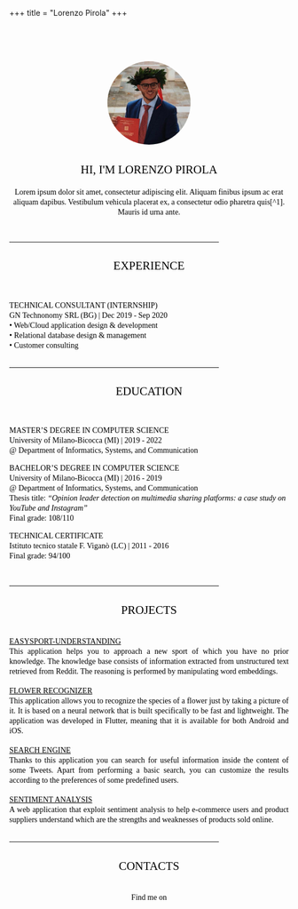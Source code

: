 +++
title = "Lorenzo Pirola"
+++
<style>
@import url('https://fonts.googleapis.com/css2?family=Nunito:ital,wght@0,200;0,400;0,600;0,700;1,400&display=swap');
</style>

<br>
<br>
<br>
<p align="center">
  <img src="avatar.jpg" width=150px" style="border-radius:50%" />
  <h2 style="text-align: center;"><span style="font-family:Nunito; font-weight:400; color:black;">HI, I'M LORENZO PIROLA</span></h2>
</p>
<p align="center">
<span style="font-family:Nunito; font-weight:400; color:black;">
Lorem ipsum dolor sit amet, consectetur adipiscing elit. Aliquam finibus ipsum
ac erat aliquam dapibus. Vestibulum vehicula placerat ex, a consectetur odio
pharetra quis[^1]. Mauris id urna ante.
</span>
</p>
<br>
<hr width="75%">


<a id="experience" style="text-decoration: none;">
  <h2 style="text-align: center;">
    <span style="font-family:Nunito; font-weight:400; color:black;">EXPERIENCE</span>
  </h2>
</a>
<br>

<span style="font-family:Nunito; font-weight:200; color:black;">TECHNICAL CONSULTANT (INTERNSHIP)</span>
<br>
<span style="font-family:Nunito; font-weight:400; color:black;">GN Technonomy SRL (BG) | Dec 2019 - Sep 2020</span>
<br>
<span style="font-family:Nunito; font-weight:400; color:black;"> • Web/Cloud application design & development</span><br>
<span style="font-family:Nunito; font-weight:400; color:black;"> • Relational database design & management</span><br>
<span style="font-family:Nunito; font-weight:400; color:black;"> • Customer consulting</span><br>
</span>
<br>

<hr width="75%">

<a id="education" style="text-decoration: none; color:black;">
  <h2 style="text-align: center;">
    <span style="font-family:Nunito; font-weight:400; color:black;">EDUCATION</span>
  </h2>
</a>
<br>

<span style="font-family:Nunito; font-weight:200; color:black;">MASTER’S DEGREE IN COMPUTER SCIENCE</span>
<br>
<span style="font-family:Nunito; font-weight:400; color:black;">University of Milano-Bicocca (MI) | 2019 - 2022</span>
<br>
<span style="font-family:Nunito; font-weight:400; color:black;">@ Department of Informatics, Systems, and Communication</span>

<span style="font-family:Nunito; font-weight:200; color:black;">BACHELOR’S DEGREE IN COMPUTER SCIENCE</span>
<br>
<span style="font-family:Nunito; font-weight:400; color:black;">University of Milano-Bicocca (MI) | 2016 - 2019</span>
<br>
<span style="font-family:Nunito; font-weight:400; color:black;">@ Department of Informatics, Systems, and Communication</span>
<br>
<span style="font-family:Nunito; font-weight:400; color:black;">Thesis title: <i>“Opinion leader detection on multimedia sharing platforms: a case study on YouTube and Instagram”</i></span>
<br>
<span style="font-family:Nunito; font-weight:400; color:black;">Final grade: 108/110</span>

<span style="font-family:Nunito; font-weight:200; color:black;">TECHNICAL CERTIFICATE</span>
<br>
<span style="font-family:Nunito; font-weight:400; color:black;">Istituto tecnico statale F. Viganò (LC) | 2011 - 2016</span>
<br>
<span style="font-family:Nunito; font-weight:400; color:black;">Final grade: 94/100</span>

<br>

<hr width="75%">

<a id="projects" style="text-decoration: none; color:black;">
  <h2 style="text-align: center;">
    <span style="font-family:Nunito; font-weight:400; color:black;">PROJECTS</span>
  </h2>
</a>

<br>

<a href="https://github.com/lpirola13/EasySport-Understanding" style=" color:black;">
  <span style="font-family:Nunito; font-weight:200; color:black;">EASYSPORT-UNDERSTANDING</span>
</a>
<br>
<div align="justify">
<span style="font-family:Nunito; font-weight:400; color:black;">
  This application helps you to approach a new sport of which you have no prior knowledge. The knowledge base consists of information extracted from unstructured text retrieved from Reddit. The reasoning is performed by manipulating word embeddings.
</span>
</div><br>

<a href="https://github.com/lpirola13/flower-recognizer-app" style="color:black;">
  <span style="font-family:Nunito; font-weight:200; color:black;">FLOWER RECOGNIZER</span>
</a>
<br>
<div align="justify">
<span style="font-family:Nunito; font-weight:400; color:black;">
  This application allows you to recognize the species of a flower just by taking a picture of it. It is based on a neural network that is built specifically to be fast and lightweight. The application was developed in Flutter, meaning that it is available for both Android and iOS.
</span>
</div><br>

<a href="https://github.com/lpirola13/search-engine" style=" color:black;">
  <span style="font-family:Nunito; font-weight:200; color:black;">SEARCH ENGINE</span>
</a>
<br>
<div align="justify">
<span style="font-family:Nunito; font-weight:400; color:black;">
  Thanks to this application you can search for useful information inside the content of some Tweets. Apart from performing a basic search, you can customize the results according to the preferences of some predefined users.
</span>
</div><br>

<a href="https://github.com/lpirola13/sentiment-analysis" style=" color:black;">
  <span style="font-family:Nunito; font-weight:200; color:black;">SENTIMENT ANALYSIS</span>
</a>
<br>
<div align="justify">
<span style="font-family:Nunito; font-weight:400; color:black;">
  A web application that exploit sentiment analysis to help e-commerce users and product suppliers understand which are the strengths and weaknesses of products sold online.
</span>
</div><br>

<hr width="75%">

<a id="contacts" style="text-decoration: none; color:black;">
  <h2 style="text-align: center;">
    <span style="font-family:Nunito; font-weight:400; color:black;">CONTACTS</span>
  </h2>
</a>

<br>
<div align="center">
<span style="font-family:Nunito; font-weight:400; color:black;">Find me on</span>
<a href="https://github.com/lpirola13"><i class="fab fa-github" style="color:black;"></i></a>
<a href="https://www.linkedin.com/in/lorenzo-pirola-230275197"><i class="fab fa-linkedin" style="color:blue;"></i></a>
<a href="mailto:lorenzopirola@icloud.com"><i class="fas fa-envelope" style="color:red;"></i></a>
</div>
<br>
